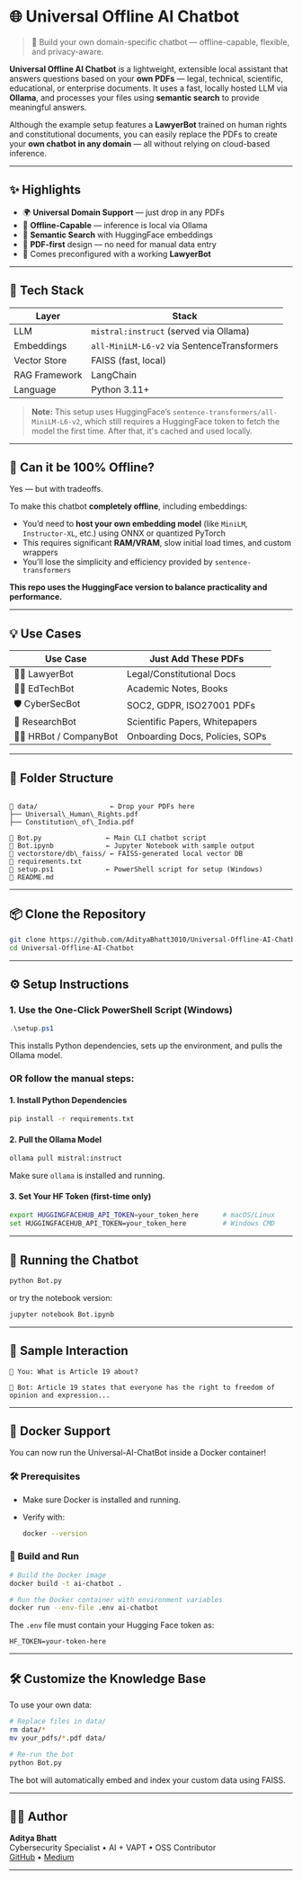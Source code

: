# 🌐 Universal Offline AI Chatbot

> 🧠 Build your own domain-specific chatbot — offline-capable, flexible, and privacy-aware.

**Universal Offline AI Chatbot** is a lightweight, extensible local assistant that answers questions based on your **own PDFs** — legal, technical, scientific, educational, or enterprise documents. It uses a fast, locally hosted LLM via **Ollama**, and processes your files using **semantic search** to provide meaningful answers.

Although the example setup features a **LawyerBot** trained on human rights and constitutional documents, you can easily replace the PDFs to create your **own chatbot in any domain** — all without relying on cloud-based inference.

---

## ✨ Highlights

* 🌍 **Universal Domain Support** — just drop in any PDFs
* 🔐 **Offline-Capable** — inference is local via Ollama
* 🧠 **Semantic Search** with HuggingFace embeddings
* 📄 **PDF-first** design — no need for manual data entry
* 🧪 Comes preconfigured with a working **LawyerBot**

---

## 🧱 Tech Stack

| Layer         | Stack                                       |
| ------------- | ------------------------------------------- |
| LLM           | `mistral:instruct` (served via Ollama)      |
| Embeddings    | `all-MiniLM-L6-v2` via SentenceTransformers |
| Vector Store  | FAISS (fast, local)                         |
| RAG Framework | LangChain                                   |
| Language      | Python 3.11+                                |

> **Note:** This setup uses HuggingFace’s `sentence-transformers/all-MiniLM-L6-v2`, which still requires a HuggingFace token to fetch the model the first time. After that, it's cached and used locally.

---

## 🤔 Can it be 100% Offline?

Yes — but with tradeoffs.

To make this chatbot **completely offline**, including embeddings:

* You’d need to **host your own embedding model** (like `MiniLM`, `Instructor-XL`, etc.) using ONNX or quantized PyTorch
* This requires significant **RAM/VRAM**, slow initial load times, and custom wrappers
* You’ll lose the simplicity and efficiency provided by `sentence-transformers`

**This repo uses the HuggingFace version to balance practicality and performance.**

---

## 💡 Use Cases

| Use Case                 | Just Add These PDFs             |
| ------------------------ | ------------------------------- |
| 👨‍⚖️ LawyerBot          | Legal/Constitutional Docs       |
| 🧑‍🏫 EdTechBot          | Academic Notes, Books           |
| 🛡️ CyberSecBot          | SOC2, GDPR, ISO27001 PDFs       |
| 🧬 ResearchBot           | Scientific Papers, Whitepapers  |
| 🧑‍💼 HRBot / CompanyBot | Onboarding Docs, Policies, SOPs |

---

## 📂 Folder Structure

```

📁 data/                  ← Drop your PDFs here
├── Universal\_Human\_Rights.pdf
├── Constitution\_of\_India.pdf

🧠 Bot.py                ← Main CLI chatbot script
📓 Bot.ipynb             ← Jupyter Notebook with sample output
📁 vectorstore/db\_faiss/ ← FAISS-generated local vector DB
🔧 requirements.txt
🔧 setup.ps1             ← PowerShell script for setup (Windows)
📄 README.md

````

---

## 📦 Clone the Repository

```bash
git clone https://github.com/AdityaBhatt3010/Universal-Offline-AI-Chatbot.git
cd Universal-Offline-AI-Chatbot
````

---

## ⚙️ Setup Instructions

### 1. Use the One-Click PowerShell Script (Windows)

```powershell
.\setup.ps1
```

This installs Python dependencies, sets up the environment, and pulls the Ollama model.

### OR follow the manual steps:

#### 1. Install Python Dependencies

```bash
pip install -r requirements.txt
```

#### 2. Pull the Ollama Model

```bash
ollama pull mistral:instruct
```

Make sure `ollama` is installed and running.

#### 3. Set Your HF Token (first-time only)

```bash
export HUGGINGFACEHUB_API_TOKEN=your_token_here      # macOS/Linux
set HUGGINGFACEHUB_API_TOKEN=your_token_here         # Windows CMD
```

---

## 🚀 Running the Chatbot

```bash
python Bot.py
```

or try the notebook version:

```bash
jupyter notebook Bot.ipynb
```

---

## 💬 Sample Interaction

```
🧠 You: What is Article 19 about?

🤖 Bot: Article 19 states that everyone has the right to freedom of opinion and expression...
```

---

## 🐋 Docker Support

You can now run the Universal-AI-ChatBot inside a Docker container!

### 🛠 Prerequisites

* Make sure Docker is installed and running.
* Verify with:

  ```bash
  docker --version
  ```

### 🚀 Build and Run

```bash
# Build the Docker image
docker build -t ai-chatbot .

# Run the Docker container with environment variables
docker run --env-file .env ai-chatbot
```

The `.env` file must contain your Hugging Face token as:

```env
HF_TOKEN=your-token-here
```

---

## 🛠️ Customize the Knowledge Base

To use your own data:

```bash
# Replace files in data/
rm data/*
mv your_pdfs/*.pdf data/

# Re-run the bot
python Bot.py
```

The bot will automatically embed and index your custom data using FAISS.

---

## 🧑‍💻 Author

**Aditya Bhatt** <br/>
Cybersecurity Specialist • AI + VAPT • OSS Contributor <br/>
[GitHub](https://github.com/AdityaBhatt3010) • [Medium](https://medium.com/@adityabhatt3010) <br/>

---
